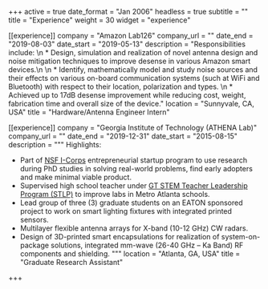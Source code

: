 +++
active = true
date_format = "Jan 2006"
headless = true
subtitle = ""
title = "Experience"
weight = 30
widget = "experience"

[[experience]]
company = "Amazon Lab126"
company_url = ""
date_end = "2019-08-03"
date_start = "2019-05-13"
description = "Responsibilities include: \n * Design, simulation and realization of novel antenna design and noise mitigation techniques to improve desense in various Amazon smart devices.\n \n * Identify, mathematically model and study noise sources and their effects on various on-board communication systems (such at WiFi and Bluetooth) with respect to their location, polarization and types. \n * Achieved up to 17dB desense improvement while reducing cost, weight, fabrication time and overall size of the device."
location = "Sunnyvale, CA, USA"
title = "Hardware/Antenna Engineer Intern"

[[experience]]
company = "Georgia Institute of Technology (ATHENA Lab)"
company_url = ""
date_end = "2019-12-31"
date_start = "2015-08-15"
description = """
Highlights:
* Part of [NSF I-Corps](https://www.nsf.gov/news/special_reports/i-corps/) entrepreneurial startup program to use research during PhD studies in solving real-world problems, find early adopters and make minimal viable product.
* Supervised high school teacher under [GT STEM Teacher Leadership Program (STLP)](https://www.ceismc.gatech.edu/community/stlp) to improve labs in Metro Atlanta schools.
* Lead group of three (3) graduate students on an EATON sponsored project to work on smart lighting fixtures with integrated printed sensors.
*	Multilayer flexible antenna arrays for X-band (10-12 GHz) CW radars. 
*	Design of 3D-printed smart encapsulations for realization of system-on-package solutions, integrated mm-wave (26-40 GHz – Ka Band) RF components and shielding.
"""
location = "Atlanta, GA, USA"
title = "Graduate Research Assistant"

+++
